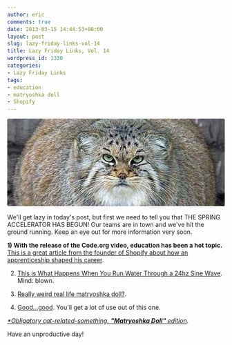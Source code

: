 ```yaml
---
author: eric
comments: true
date: 2013-03-15 14:44:53+00:00
layout: post
slug: lazy-friday-links-vol-14
title: Lazy Friday Links, Vol. 14
wordpress_id: 1330
categories:
- Lazy Friday Links
tags:
- education
- matryoshka doll
- Shopify
---
```


<img src="/images/blog/2013/03/gopher-tiger-cat.jpg" style="border-radius: 3px;">

We'll get lazy in today's post, but first we need to tell you that THE SPRING ACCELERATOR HAS BEGUN! Our teams are in town and we've hit the ground running. Keep an eye out for more information very soon. 

<!-- more -->

**1) With the release of the Code.org video, education has been a hot topic.** [This is a great article from the founder of Shopify about how an apprenticeship shaped his career](http://tobi.lutke.com/the-apprentice-programmer). 

2) [This is What Happens When You Run Water Through a 24hz Sine Wave](http://www.thisiscolossal.com/2013/03/this-is-what-happens-when-you-run-water-through-a-24hz-sine-wave/). Mind: blown.

3) [Really weird real life matryoshka doll?](https://gimmebar-assets.s3.amazonaws.com/511e8f918a9bd.gif).

4) [Good...good](https://gimmebar.com/view/5139532b29ca156217000000). You'll get a lot of use out of this one.

_[*Obligatory cat-related-something, **"Matryoshka Doll"** edition](http://2.bp.blogspot.com/-wGlS23fNleU/TbuqV7sbU_I/AAAAAAAABA8/EX6CDUQUevA/s1600/Picture+15.png)._

Have an unproductive day! 
